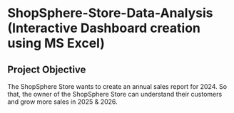 # ShopSphere-Store-Data-Analysis (Interactive Dashboard creation using MS Excel)
## Project Objective
The ShopSphere Store wants to create an annual sales report for 2024. So that, the owner of the ShopSphere Store can understand their customers and grow more sales in 2025 & 2026. 

